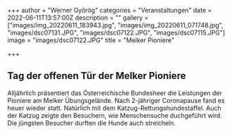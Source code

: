 +++
author = "Werner Györög"
categories = "Veranstaltungen"
date = 2022-06-11T13:57:00Z
description = ""
gallery = ["images/img_20220611_183943.jpg", "images/img_20220611_071748.jpg", "images/dsc07131.JPG", "images/dsc07122.JPG", "images/dsc07115.JPG"]
image = "images/dsc07122.JPG"
title = "Melker Pioniere"

+++
## Tag der offenen Tür der Melker Pioniere

Alljährlich präsentiert das Österreichische Bundesheer die Leistungen der Pioniere am Melker Übungsgelände. Nach 2-jähriger Coronapause fand es heuer wieder statt. Natürlich mit dem Katzug-Rettungshundestaffel. Auch der Katzug zeigte den Besuchern, wie  Menschensuche duchgeführt wird. Die jüngsten Besucher durften die Hunde auch streicheln. 